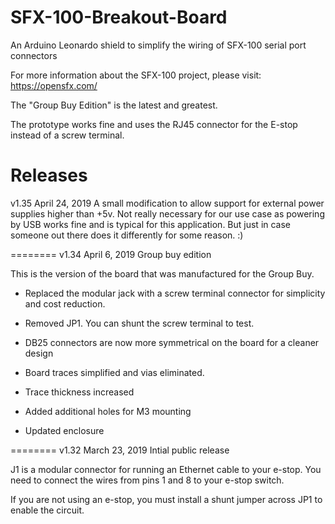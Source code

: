 # SFX-100-Breakout-Board
An Arduino Leonardo shield to simplify the wiring of SFX-100 serial port connectors

For more information about the SFX-100 project, please visit:
https://opensfx.com/

The "Group Buy Edition" is the latest and greatest.

The prototype works fine and uses the RJ45 connector for the E-stop instead of a screw terminal.


Releases
========
v1.35 April 24, 2019
A small modification to allow support for external power supplies higher than +5v. Not really necessary for our use case as powering by USB works fine and is typical for this application. But just in case someone out there does it differently for some reason. :)


========
v1.34 April 6, 2019
Group buy edition

This is the version of the board that was manufactured for the Group Buy.

* Replaced the modular jack with a screw terminal connector for simplicity and cost reduction.

* Removed JP1. You can shunt the screw terminal to test.

* DB25 connectors are now more symmetrical on the board for a cleaner design

* Board traces simplified and vias eliminated.

* Trace thickness increased

* Added additional holes for M3 mounting

* Updated enclosure


========
v1.32 March 23, 2019
Intial public release

J1 is a modular connector for running an Ethernet cable to your e-stop. You need to connect the wires from pins 1 and 8 to your e-stop switch.

If you are not using an e-stop, you must install a shunt jumper across JP1 to enable the circuit.

